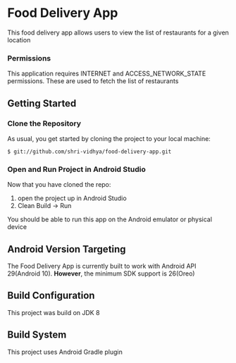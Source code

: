 # Food Delivery App
This food delivery app allows users to view the list of restaurants for a given location

### Permissions
This application requires INTERNET and ACCESS_NETWORK_STATE permissions.
These are used to fetch the list of restaurants 

## Getting Started

### Clone the Repository

As usual, you get started by cloning the project to your local machine:

```
$ git://github.com/shri-vidhya/food-delivery-app.git
```


### Open and Run Project in Android Studio
Now that you have cloned the repo:

1. open the project up in Android Studio
2. Clean Build -> Run

You should be able to run this app on the Android emulator or physical device

## Android Version Targeting
The Food Delivery App is currently built to work with Android API 29(Android 10). **However**, the minimum SDK support is 26(Oreo)

## Build Configuration
This project was build on JDK 8

## Build System
This project uses Android Gradle plugin
